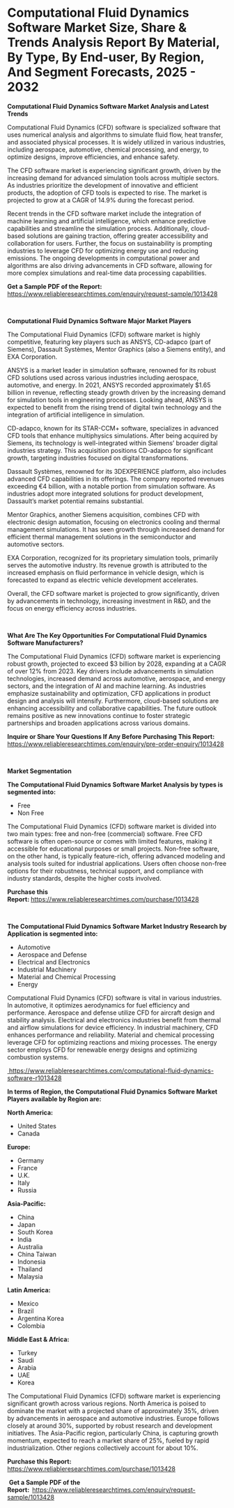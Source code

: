 <p><h1>Computational Fluid Dynamics Software Market Size, Share & Trends Analysis Report By Material, By Type, By End-user, By Region, And Segment Forecasts, 2025 - 2032</h1></p><p><strong>Computational Fluid Dynamics Software Market Analysis and Latest Trends</strong></p>
<p><p>Computational Fluid Dynamics (CFD) software is specialized software that uses numerical analysis and algorithms to simulate fluid flow, heat transfer, and associated physical processes. It is widely utilized in various industries, including aerospace, automotive, chemical processing, and energy, to optimize designs, improve efficiencies, and enhance safety.</p><p>The CFD software market is experiencing significant growth, driven by the increasing demand for advanced simulation tools across multiple sectors. As industries prioritize the development of innovative and efficient products, the adoption of CFD tools is expected to rise. The market is projected to grow at a CAGR of 14.9% during the forecast period. </p><p>Recent trends in the CFD software market include the integration of machine learning and artificial intelligence, which enhance predictive capabilities and streamline the simulation process. Additionally, cloud-based solutions are gaining traction, offering greater accessibility and collaboration for users. Further, the focus on sustainability is prompting industries to leverage CFD for optimizing energy use and reducing emissions. The ongoing developments in computational power and algorithms are also driving advancements in CFD software, allowing for more complex simulations and real-time data processing capabilities.</p></p>
<p><strong>Get a Sample PDF of the Report:&nbsp;</strong> <a href="https://www.reliableresearchtimes.com/enquiry/request-sample/1013428?utm_campaign=3384&utm_medium=2&utm_source=Github&utm_content=ia&utm_term=18042025&utm_id=computational-fluid-dynamics-software">https://www.reliableresearchtimes.com/enquiry/request-sample/1013428</a></p>
<p>&nbsp;</p>
<p><strong>Computational Fluid Dynamics Software Major Market Players</strong></p>
<p><p>The Computational Fluid Dynamics (CFD) software market is highly competitive, featuring key players such as ANSYS, CD-adapco (part of Siemens), Dassault Systèmes, Mentor Graphics (also a Siemens entity), and EXA Corporation. </p><p>ANSYS is a market leader in simulation software, renowned for its robust CFD solutions used across various industries including aerospace, automotive, and energy. In 2021, ANSYS recorded approximately $1.65 billion in revenue, reflecting steady growth driven by the increasing demand for simulation tools in engineering processes. Looking ahead, ANSYS is expected to benefit from the rising trend of digital twin technology and the integration of artificial intelligence in simulation.</p><p>CD-adapco, known for its STAR-CCM+ software, specializes in advanced CFD tools that enhance multiphysics simulations. After being acquired by Siemens, its technology is well-integrated within Siemens’ broader digital industries strategy. This acquisition positions CD-adapco for significant growth, targeting industries focused on digital transformations.</p><p>Dassault Systèmes, renowned for its 3DEXPERIENCE platform, also includes advanced CFD capabilities in its offerings. The company reported revenues exceeding €4 billion, with a notable portion from simulation software. As industries adopt more integrated solutions for product development, Dassault’s market potential remains substantial.</p><p>Mentor Graphics, another Siemens acquisition, combines CFD with electronic design automation, focusing on electronics cooling and thermal management simulations. It has seen growth through increased demand for efficient thermal management solutions in the semiconductor and automotive sectors. </p><p>EXA Corporation, recognized for its proprietary simulation tools, primarily serves the automotive industry. Its revenue growth is attributed to the increased emphasis on fluid performance in vehicle design, which is forecasted to expand as electric vehicle development accelerates.</p><p>Overall, the CFD software market is projected to grow significantly, driven by advancements in technology, increasing investment in R&D, and the focus on energy efficiency across industries.</p></p>
<p>&nbsp;</p>
<p><strong>What Are The Key Opportunities For Computational Fluid Dynamics Software Manufacturers?</strong></p>
<p><p>The Computational Fluid Dynamics (CFD) software market is experiencing robust growth, projected to exceed $3 billion by 2028, expanding at a CAGR of over 12% from 2023. Key drivers include advancements in simulation technologies, increased demand across automotive, aerospace, and energy sectors, and the integration of AI and machine learning. As industries emphasize sustainability and optimization, CFD applications in product design and analysis will intensify. Furthermore, cloud-based solutions are enhancing accessibility and collaborative capabilities. The future outlook remains positive as new innovations continue to foster strategic partnerships and broaden applications across various domains.</p></p>
<p><strong>Inquire or Share Your Questions If Any Before Purchasing This Report:</strong> <a href="https://www.reliableresearchtimes.com/enquiry/pre-order-enquiry/1013428?utm_campaign=3384&utm_medium=2&utm_source=Github&utm_content=ia&utm_term=18042025&utm_id=computational-fluid-dynamics-software">https://www.reliableresearchtimes.com/enquiry/pre-order-enquiry/1013428</a></p>
<p>&nbsp;</p>
<p><strong>Market Segmentation</strong></p>
<p><strong>The Computational Fluid Dynamics Software Market Analysis by types is segmented into:</strong></p>
<p><ul><li>Free</li><li>Non Free</li></ul></p>
<p><p>The Computational Fluid Dynamics (CFD) software market is divided into two main types: free and non-free (commercial) software. Free CFD software is often open-source or comes with limited features, making it accessible for educational purposes or small projects. Non-free software, on the other hand, is typically feature-rich, offering advanced modeling and analysis tools suited for industrial applications. Users often choose non-free options for their robustness, technical support, and compliance with industry standards, despite the higher costs involved.</p></p>
<p><strong>Purchase this Report:&nbsp;</strong><a href="https://www.reliableresearchtimes.com/purchase/1013428?utm_campaign=3384&utm_medium=2&utm_source=Github&utm_content=ia&utm_term=18042025&utm_id=computational-fluid-dynamics-software">https://www.reliableresearchtimes.com/purchase/1013428</a></p>
<p>&nbsp;</p>
<p><strong>The Computational Fluid Dynamics Software Market Industry Research by Application is segmented into:</strong></p>
<p><ul><li>Automotive</li><li>Aerospace and Defense</li><li>Electrical and Electronics</li><li>Industrial Machinery</li><li>Material and Chemical Processing</li><li>Energy</li></ul></p>
<p><p>Computational Fluid Dynamics (CFD) software is vital in various industries. In automotive, it optimizes aerodynamics for fuel efficiency and performance. Aerospace and defense utilize CFD for aircraft design and stability analysis. Electrical and electronics industries benefit from thermal and airflow simulations for device efficiency. In industrial machinery, CFD enhances performance and reliability. Material and chemical processing leverage CFD for optimizing reactions and mixing processes. The energy sector employs CFD for renewable energy designs and optimizing combustion systems.</p></p>
<p><a href="https://www.reliableresearchtimes.com/computational-fluid-dynamics-software-r1013428?utm_campaign=3384&utm_medium=2&utm_source=Github&utm_content=ia&utm_term=18042025&utm_id=computational-fluid-dynamics-software">&nbsp;https://www.reliableresearchtimes.com/computational-fluid-dynamics-software-r1013428</a></p>
<p><strong>In terms of Region, the Computational Fluid Dynamics Software Market Players available by Region are:</strong></p>
<p>
    <p> <strong> North America: </strong>
        <ul>
            <li>United States</li>
            <li>Canada</li>
        </ul>
        </p> 
    <p> <strong> Europe: </strong>
        <ul>
            <li>Germany</li>
            <li>France</li>
            <li>U.K.</li>
            <li>Italy</li>
            <li>Russia</li>
        </ul>
        </p> 
    <p> <strong> Asia-Pacific: </strong>
        <ul>
            <li>China</li>
            <li>Japan</li>
            <li>South Korea</li>
            <li>India</li>
            <li>Australia</li>
            <li>China Taiwan</li>
            <li>Indonesia</li>
            <li>Thailand</li>
            <li>Malaysia</li>
        </ul>
        </p> 
    <p> <strong> Latin America: </strong>
        <ul>
            <li>Mexico</li>
            <li>Brazil</li>
            <li>Argentina Korea</li>
            <li>Colombia</li>
        </ul>
        </p> 
    <p> <strong> Middle East & Africa: </strong>
        <ul>
            <li>Turkey</li>
            <li>Saudi</li>
            <li>Arabia</li>
            <li>UAE</li>
            <li>Korea</li>
        </ul>
    </p>
    </p>
<p><p>The Computational Fluid Dynamics (CFD) software market is experiencing significant growth across various regions. North America is poised to dominate the market with a projected share of approximately 35%, driven by advancements in aerospace and automotive industries. Europe follows closely at around 30%, supported by robust research and development initiatives. The Asia-Pacific region, particularly China, is capturing growth momentum, expected to reach a market share of 25%, fueled by rapid industrialization. Other regions collectively account for about 10%.</p></p>
<p><strong>Purchase this Report: </strong><a href="https://www.reliableresearchtimes.com/purchase/1013428?utm_campaign=3384&utm_medium=2&utm_source=Github&utm_content=ia&utm_term=18042025&utm_id=computational-fluid-dynamics-software">https://www.reliableresearchtimes.com/purchase/1013428</a></p>
<p>&nbsp;<strong>Get a Sample PDF of the Report:&nbsp;&nbsp;</strong><a href="https://www.reliableresearchtimes.com/enquiry/request-sample/1013428?utm_campaign=3384&utm_medium=2&utm_source=Github&utm_content=ia&utm_term=18042025&utm_id=computational-fluid-dynamics-software">https://www.reliableresearchtimes.com/enquiry/request-sample/1013428</a></p>
<p><strong></strong></p>
<p><p></p><p></p><p></p></p>